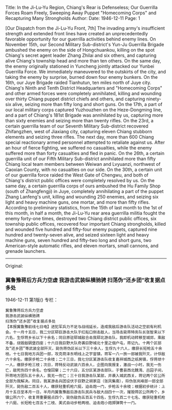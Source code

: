 Title: In the Ji-Lu-Yu Region, Chiang's Rear is Defenseless; Our Guerrilla Forces Roam Freely, Sweeping Away Puppet "Homecoming Corps" and Recapturing Many Strongholds
Author:
Date: 1946-12-11
Page: 1

[Our Dispatch from the Ji-Lu-Yu Front, 7th] The invading army's insufficient strength and extended front lines have created an unprecedentedly favorable opportunity for our guerrilla activities behind enemy lines. On November 15th, our Second Military Sub-district's Yun-Ju Guerrilla Brigade ambushed the enemy on the side of Hongchuankou, killing on the spot Chiang's secret agent leader Zhang Zhilai and six others, and capturing alive Chiang's township head and more than ten others. On the same day, the enemy originally stationed in Yuncheng jointly attacked our Yunbei Guerrilla Force. We immediately maneuvered to the outskirts of the city, and taking the enemy by surprise, burned down four enemy bunkers. On the 16th, our Juye Brigade raided Tianhutun, ten miles north of Juye city. Chiang's Ninth and Tenth District Headquarters and "Homecoming Corps" and other armed forces were completely annihilated, killing and wounding over thirty Chiang puppet district chiefs and others, and capturing ninety-six alive, seizing more than fifty long and short guns. On the 17th, a part of our local military corps captured Yuzhouzhen on the Heze-Dongming line, and a part of Chiang's 181st Brigade was annihilated by us, capturing more than sixty enemies and seizing more than twenty rifles. On the 23rd, a certain guerrilla team of our Seventh Military Sub-district recovered Zhifangzhen, west of Jiaxiang city, capturing eleven Chiang stubborn elements and seizing three rifles. The next day, more than 600 Chiang special reactionary armed personnel attempted to retaliate against us. After an hour of fierce fighting, we suffered no casualties, while the enemy suffered more than forty casualties and fled in panic. On the 26th, a certain guerrilla unit of our Fifth Military Sub-district annihilated more than fifty Chiang local team members between Weiwan and Lvyuanzi, northwest of Caoxian County, with no casualties on our side. On the 30th, a certain unit of our guerrilla force raided the West Gate of Chengwu, and both of Chiang's district public offices were completely resolved by us. On the same day, a certain guerrilla corps of ours ambushed the Hu Family Shop (south of Zhangfengji) in Juye, completely annihilating a part of the puppet Zhang Lanfeng's unit, killing and wounding 250 enemies, and seizing six light and heavy machine guns, one mortar, and more than fifty rifles. According to preliminary statistics, from the 15th of last month to the 1st of this month, in half a month, the Ji-Lu-Yu rear area guerrilla militia fought the enemy forty-one times, destroyed two Chiang district public offices, six township public offices, recovered four important Chiang strongholds, killed and wounded five hundred and fifty-four enemy puppets, captured nine hundred and twenty-seven alive, and seized sixteen light and heavy machine guns, seven hundred and fifty-two long and short guns, two American-style automatic rifles, and eleven mortars, small cannons, and grenade launchers.



<hr /> 

Original: 


### 冀鲁豫蒋后方兵力空虚  我游击武装纵横驰骋  扫荡伪“还乡团”收复据点多处

1946-12-11
第1版()
专栏：

    冀鲁豫蒋后方兵力空虚
    我游击武装纵横驰骋
    扫荡伪“还乡团”收复据点多处
    【本报冀鲁豫前线七日电】进犯军兵力不足与战线延长，造成我敌后游击队活动之空前有利机会。十一月十五日，我二分区郓巨游击大队于红船口侧击敌人，当场击毙蒋特务队长张智来以下六名，生俘蒋乡长以下十余名；同日原驻郓城敌合击我郓北游击队，我即机动转移至城郊，乘敌不备，烧毁敌碉堡四座；十六日我巨野大队奇袭巨野城北十里之佃户屯，蒋记九、十两个区部及“还乡团”等武装全部歼灭，毙伤蒋伪区长以下三十余人，生俘九十六人，缴获长短枪五十余枝。十七日我地方兵团一部，攻克荷泽东明线上之宇宙镇，蒋军一八一旅一部被我歼灭，计俘敌六十余名，缴获步枪二十余枝；二十三日，我七分区某游击队收复嘉祥城西之纸房镇，俘蒋顽十一人，缴获步枪三枝；次日，蒋特反动武装六百余人，企图向我报复，激战一小时，我无一伤亡，敌死伤四十余名，仓惶回窜；二十六日，五分区某游击部队，于曹县西北魏湾、吕园子间，歼蒋地方团队五十余人，我无一伤亡；三十日我游击队某部，并袭入城武西关，蒋记两个区公所全部为我解决。同日，我某游击兵团设伏于巨野之胡家店（张凤集南），将伪张岚峰部一部全部歼灭，毙伤敌二百五十人，缴获轻重机枪六挺，迫击炮一门，步枪五十余枝；根据初步统计：上月十五日至本月一日，半月内冀鲁豫敌后游击队民兵与敌大战四十一次，摧毁蒋区公所两个，乡镇公所六个，收复蒋重要据点四个，毙伤敌伪五百五十四名，生俘九百二十七名、缴获轻重机枪十六挺、长短枪七百五十二枝、美式自动步枪两枝、迫击炮小炮掷弹筒十一门。
